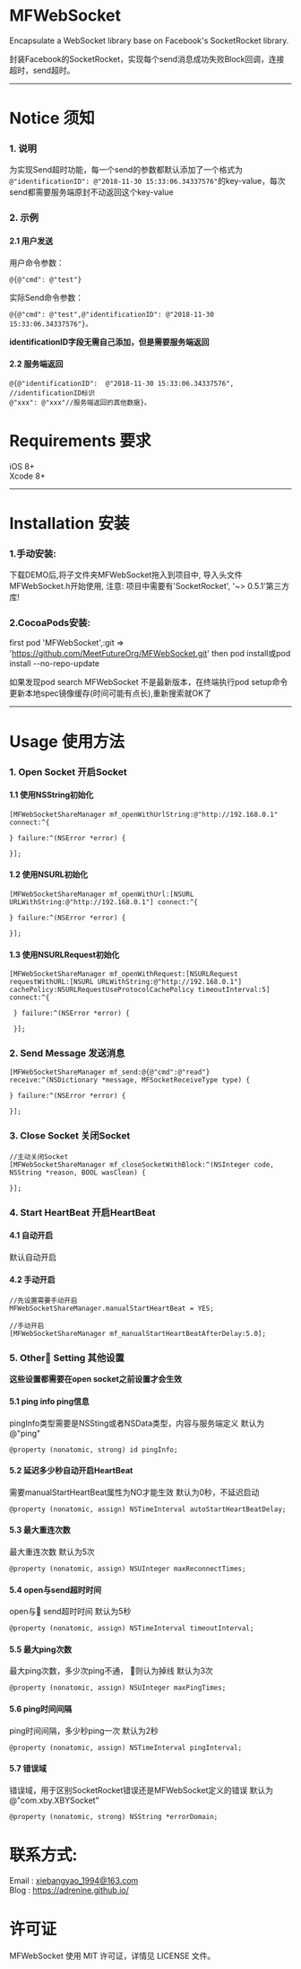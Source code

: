 # MFWebSocket
Encapsulate a WebSocket library base on Facebook's SocketRocket library.

封装Facebook的SocketRocket，实现每个send消息成功失败Block回调，连接超时，send超时。

***

# Notice 须知
### 1. 说明 
为实现Send超时功能，每一个send的参数都默认添加了一个格式为`@"identificationID": @"2018-11-30 15:33:06.34337576"`的key-value，每次send都需要服务端原封不动返回这个key-value

### 2. 示例
#### 2.1 用户发送
用户命令参数：
```oc
@{@"cmd": @"test"}
```
实际Send命令参数：
```oc
@{@"cmd": @"test",@"identificationID": @"2018-11-30 15:33:06.34337576"}。
```
**identificationID字段无需自己添加，但是需要服务端返回**
#### 2.2 服务端返回
```oc
@{@"identificationID":  @"2018-11-30 15:33:06.34337576",  //identificationID标识
@"xxx": @"xxx"//服务端返回的其他数据}。
```

# Requirements 要求
iOS 8+</br>
Xcode 8+

***

# Installation 安装
### 1.手动安装:
下载DEMO后,将子文件夹MFWebSocket拖入到项目中, 导入头文件MFWebSocket.h开始使用, 注意: 项目中需要有'SocketRocket', '~> 0.5.1'第三方库!

### 2.CocoaPods安装:
first pod 'MFWebSocket',:git => 'https://github.com/MeetFutureOrg/MFWebSocket.git' 
then pod install或pod install --no-repo-update

如果发现pod search MFWebSocket 不是最新版本，在终端执行pod setup命令更新本地spec镜像缓存(时间可能有点长),重新搜索就OK了

***

# Usage 使用方法
### 1. Open Socket 开启Socket
#### 1.1 使用NSString初始化
```oc
[MFWebSocketShareManager mf_openWithUrlString:@"http://192.168.0.1" connect:^{
        
} failure:^(NSError *error) {
        
}];
```

#### 1.2 使用NSURL初始化
```oc
[MFWebSocketShareManager mf_openWithUrl:[NSURL URLWithString:@"http://192.168.0.1"] connect:^{
        
} failure:^(NSError *error) {
        
}];
```
#### 1.3 使用NSURLRequest初始化
```oc
[MFWebSocketShareManager mf_openWithRequest:[NSURLRequest requestWithURL:[NSURL URLWithString:@"http://192.168.0.1"] cachePolicy:NSURLRequestUseProtocolCachePolicy timeoutInterval:5] connect:^{
        
 } failure:^(NSError *error) {
        
 }];
```

### 2. Send Message 发送消息
```oc
[MFWebSocketShareManager mf_send:@{@"cmd":@"read"} receive:^(NSDictionary *message, MFSocketReceiveType type) {
    
} failure:^(NSError *error) {
        
}];

```

### 3. Close Socket 关闭Socket
```oc
//主动关闭Socket
[MFWebSocketShareManager mf_closeSocketWithBlock:^(NSInteger code, NSString *reason, BOOL wasClean) {
        
}];
```

### 4. Start HeartBeat 开启HeartBeat
#### 4.1 自动开启
默认自动开启
#### 4.2 手动开启
```oc
//先设置需要手动开启
MFWebSocketShareManager.manualStartHeartBeat = YES;

//手动开启
[MFWebSocketShareManager mf_manualStartHeartBeatAfterDelay:5.0];

```

### 5. Other Setting 其他设置
**这些设置都需要在open socket之前设置才会生效**

#### 5.1 ping info ping信息
pingInfo类型需要是NSSting或者NSData类型，内容与服务端定义
默认为@"ping"
```oc
@property (nonatomic, strong) id pingInfo;
```
#### 5.2 延迟多少秒自动开启HeartBeat
需要manualStartHeartBeat属性为NO才能生效
默认为0秒，不延迟启动
```oc
@property (nonatomic, assign) NSTimeInterval autoStartHeartBeatDelay;
```
#### 5.3 最大重连次数
最大重连次数
默认为5次
```oc
@property (nonatomic, assign) NSUInteger maxReconnectTimes;
```
#### 5.4 open与send超时时间
open与 send超时时间
默认为5秒
```oc
@property (nonatomic, assign) NSTimeInterval timeoutInterval;
```
#### 5.5 最大ping次数
最大ping次数，多少次ping不通， 则认为掉线
默认为3次
```oc
@property (nonatomic, assign) NSUInteger maxPingTimes;
```
#### 5.6 ping时间间隔
ping时间间隔，多少秒ping一次
默认为2秒
```oc
@property (nonatomic, assign) NSTimeInterval pingInterval;
```
#### 5.7 错误域
错误域，用于区别SocketRocket错误还是MFWebSocket定义的错误
默认为@"com.xby.XBYSocket" 
```oc
@property (nonatomic, strong) NSString *errorDomain;
```

# 联系方式:
Email : xiebangyao_1994@163.com</br>
Blog : https://adrenine.github.io/

# 许可证
MFWebSocket 使用 MIT 许可证，详情见 LICENSE 文件。
